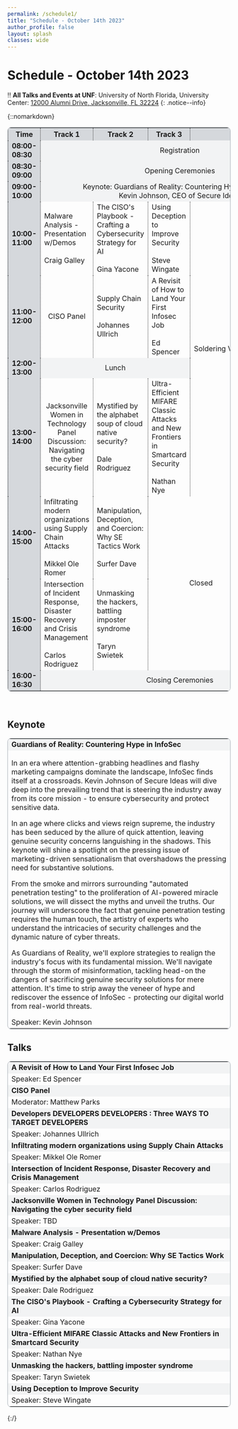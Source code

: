 ```yaml
---
permalink: /schedule1/
title: "Schedule - October 14th 2023"
author_profile: false
layout: splash
classes: wide
---
```


# Schedule - October 14th 2023

:bangbang: **All Talks and Events at UNF**:
University of North Florida, University Center: [12000 Alumni Drive, Jacksonville, FL 32224](https://www.unf.edu/universitycenter/directions.html)
{: .notice--info}

{::nomarkdown}
<table style="border-style:solid; border-color:#ABB2B9; border-width:thin; border-radius: 8px;">
    <tr>
        <th style='background-color:#D5D8DC; text-align:center; vertical-align:middle border-right-style:dotted; border-left-style:dotted; border-width:thin;'>Time</th>
        <th style='background-color:#D5D8DC; text-align:center; vertical-align:middle; border-right-style:dotted; border-left-style:dotted; border-width:thin;'>Track 1</th>
        <th style='background-color:#D5D8DC; text-align:center; vertical-align:middle'>Track 2</th>
        <th style='background-color:#D5D8DC; text-align:center; vertical-align:middle; border-right-style:dotted; border-left-style:dotted; border-width:thin;'>Track 3</th>
        <th colspan="2" style='background-color:#D5D8DC; text-align:center; vertical-align:middle'>Events</th>
    </tr>
    <tr>
        <td style='background-color:#D5D8DC; font-weight:700; border-right-style:dotted; border-left-style:dotted; border-width:thin;'>08:00-08:30</td>
        <td colspan="5" style='background-color:#F2F3F4; text-align:center; vertical-align:middle'>Registration</td>
    </tr>
    <tr>
        <td style='background-color:#D5D8DC; font-weight:700; border-right-style:dotted; border-left-style:dotted; border-width:thin;'>08:30-09:00</td>
        <td colspan="5" style='background-color:#F2F3F4; text-align:center; vertical-align:middle'>Opening Ceremonies</td>
    </tr>
    <tr>
        <td style='background-color:#D5D8DC; font-weight:700; border-right-style:dotted; border-left-style:dotted; border-width:thin;'>09:00-10:00</td>
        <td colspan="5" style='background-color:#F2F3F4; text-align:center; vertical-align:middle'>Keynote: Guardians of Reality: Countering Hype in InfoSec<br>Kevin Johnson, CEO of Secure Ideas</td>
    </tr>
    <tr>
        <td style='background-color:#D5D8DC; font-weight:700; border-right-style:dotted; border-left-style:dotted; border-width:thin;'>10:00-11:00</td>
        <td>Malware Analysis - Presentation w/Demos<br><br>Craig Galley</td>
        <td style='border-right-style:dotted; border-left-style:dotted; border-width:thin;'>The CISO's Playbook - Crafting a Cybersecurity Strategy for AI<br><br>Gina Yacone</td>
        <td>Using Deception to Improve Security<br><br>Steve Wingate</td>
        <td rowspan="4" style='border-left-style:dotted; border-width:thin;'>Soldering&nbsp;Village</td>
        <td rowspan="6" style='border-left-style:dotted; border-width:thin;'>Capture&nbsp;The&nbsp;Flag<br><br>Red&nbsp;vs.&nbsp;Blue<br><br>Lockpick&nbsp;Village<br></td>
    </tr>
    <tr>
        <td style='background-color:#D5D8DC; font-weight:700; border-right-style:dotted; border-left-style:dotted; border-width:thin;'>11:00-12:00</td>
        <td style='text-align:center; vertical-align:middle'>CISO Panel</td>
        <td style='border-right-style:dotted; border-left-style:dotted; border-width:thin;'>Supply Chain Security<br><br>Johannes Ullrich</td>
        <td>A Revisit of How to Land Your First Infosec Job<br><br>Ed Spencer</td>
    </tr>
    <tr>
        <td style='background-color:#D5D8DC; font-weight:700; border-right-style:dotted; border-left-style:dotted; border-width:thin;'>12:00-13:00</td>
        <td colspan="3" style='background-color:#F2F3F4; text-align:center; vertical-align:middle'>Lunch</td>
    </tr>
    <tr>
        <td style='background-color:#D5D8DC; font-weight:700; border-right-style:dotted; border-left-style:dotted; border-width:thin;'>13:00-14:00</td>
        <td style='text-align:center; vertical-align:middle'>Jacksonville Women in Technology<br>Panel Discussion:<br>Navigating the cyber security field</td>
        <td style='border-right-style:dotted; border-left-style:dotted; border-width:thin;'>Mystified by the alphabet soup of cloud native security?<br><br>Dale Rodriguez</td>
        <td>Ultra-Efficient MIFARE Classic Attacks and New Frontiers in Smartcard Security<br><br>Nathan Nye</td>
    </tr>
    <tr>
        <td style='background-color:#D5D8DC; font-weight:700; border-right-style:dotted; border-left-style:dotted; border-width:thin;'>14:00-15:00</td>
        <td>Infiltrating modern organizations using Supply Chain Attacks<br><br>Mikkel Ole Romer</td>
        <td style='border-right-style:dotted; border-left-style:dotted; border-width:thin;'>Manipulation, Deception, and Coercion: Why SE Tactics Work<br><br>Surfer Dave</td>
        <td rowspan="2" colspan="2" style='text-align:center; vertical-align:middle'>Closed</td>
    </tr>
    <tr>
        <td style='background-color:#D5D8DC; font-weight:700; border-right-style:dotted; border-left-style:dotted; border-width:thin;'>15:00-16:00</td>
        <td>Intersection of Incident Response, Disaster Recovery and Crisis Management<br><br>Carlos Rodriguez</td>
        <td style='border-right-style:dotted; border-left-style:dotted; border-width:thin;'>Unmasking the hackers, battling imposter syndrome<br><br>Taryn Swietek</td>
    </tr>
    <tr>
        <td style='background-color:#D5D8DC; font-weight:700; border-right-style:dotted; border-left-style:dotted; border-width:thin;'>16:00-16:30</td>
        <td colspan="5" style='background-color:#F2F3F4; text-align:center; vertical-align:middle'>Closing Ceremonies</td>
    </tr>
</table>
<br>
<h2>Keynote</h2>
<table style="width:100%; border-style:solid; border-color:#ABB2B9; border-width:thin; border-radius: 8px;">
    <tr>
        <td style='background-color:#F2F3F4; font-weight:700;' id='K1'>Guardians of Reality: Countering Hype in InfoSec</td>
    </tr>
    <tr>
        <td>
            <p>In an era where attention-grabbing headlines and flashy marketing campaigns dominate the landscape, InfoSec finds itself at a crossroads. Kevin Johnson of Secure Ideas will dive deep into the prevailing trend that is steering the industry away from its core mission - to ensure cybersecurity and protect sensitive data.</p>
            <p>In an age where clicks and views reign supreme, the industry has been seduced by the allure of quick attention, leaving genuine security concerns languishing in the shadows. This keynote will shine a spotlight on the pressing issue of marketing-driven sensationalism that overshadows the pressing need for substantive solutions.</p>
            <p>From the smoke and mirrors surrounding "automated penetration testing" to the proliferation of AI-powered miracle solutions, we will dissect the myths and unveil the truths. Our journey will underscore the fact that genuine penetration testing requires the human touch, the artistry of experts who understand the intricacies of security challenges and the dynamic nature of cyber threats.</p>
            <p>As Guardians of Reality, we'll explore strategies to realign the industry's focus with its fundamental mission. We'll navigate through the storm of misinformation, tackling head-on the dangers of sacrificing genuine security solutions for mere attention. It's time to strip away the veneer of hype and rediscover the essence of InfoSec - protecting our digital world from real-world threats.</p>
            Speaker: Kevin Johnson
        </td>
    </tr>
    </table>
    <h2>Talks</h2>
    <table style="width:100%; border-style:solid; border-color:#ABB2B9; border-width:thin; border-radius: 8px;">
        <tr>
            <td style='background-color:#F2F3F4; font-weight:700;' id='T1'>A Revisit of How to Land Your First Infosec Job</td>
        </tr>
        <tr>
            <td>Speaker: Ed Spencer</td>
        </tr>
        <tr>
            <td style='background-color:#F2F3F4; font-weight:700;' id='T2'>CISO Panel</td>
        </tr>
        <tr>
            <td>Moderator: Matthew Parks</td>
        </tr>
        <tr>
            <td style='background-color:#F2F3F4; font-weight:700;' id='T3'>Developers DEVELOPERS DEVELOPERS : Three WAYS TO TARGET DEVELOPERS</td>
        </tr>
        <tr>
            <td>Speaker: Johannes Ullrich</td>
        </tr>
        <tr>
            <td style='background-color:#F2F3F4; font-weight:700;' id='T4'>Infiltrating modern organizations using Supply Chain Attacks</td>
        </tr>
        <tr>
            <td>Speaker:  Mikkel Ole Romer</td>
        </tr>
        <tr>
            <td style='background-color:#F2F3F4; font-weight:700;' id='T5'>Intersection of Incident Response, Disaster Recovery and Crisis Management</td>
        </tr>
        <tr>
            <td>Speaker: Carlos Rodriguez</td>
        </tr>
        <tr>
            <td style='background-color:#F2F3F4; font-weight:700;' id='T6'>Jacksonville Women in Technology Panel Discussion: Navigating the cyber security field</td>
        </tr>
        <tr>
            <td>Speaker: TBD</td>
        </tr>
        <tr>
            <td style='background-color:#F2F3F4; font-weight:700;' id='T7'>Malware Analysis - Presentation w/Demos</td>
        </tr>
        <tr>
            <td>Speaker: Craig Galley</td>
        </tr>
        <tr>
            <td style='background-color:#F2F3F4; font-weight:700;' id='T8'>Manipulation, Deception, and Coercion: Why SE Tactics Work</td>
        </tr>
        <tr>
            <td>Speaker: Surfer Dave</td>
        </tr>
        <tr>
            <td style='background-color:#F2F3F4; font-weight:700;' id='T9'>Mystified by the alphabet soup of cloud native security?</td>
        </tr>
        <tr>
            <td>Speaker: Dale Rodriguez</td>
        </tr>
        <tr>
            <td style='background-color:#F2F3F4; font-weight:700;' id='T10'>The CISO's Playbook - Crafting a Cybersecurity Strategy for AI</td>
        </tr>
        <tr>
            <td>Speaker: Gina Yacone</td>
        </tr>
        <tr>
            <td style='background-color:#F2F3F4; font-weight:700;' id='T11'>Ultra-Efficient MIFARE Classic Attacks and New Frontiers in Smartcard Security</td>
        </tr>
        <tr>
            <td>Speaker: Nathan Nye</td>
        </tr>
        <tr>
            <td style='background-color:#F2F3F4; font-weight:700;' id='T12'>Unmasking the hackers, battling imposter syndrome</td>
        </tr>
        <tr>
            <td>Speaker: Taryn Swietek</td>
        </tr>
        <tr>
            <td style='background-color:#F2F3F4; font-weight:700;' id='T13'>Using Deception to Improve Security</td>
        </tr>
        <tr>
            <td>Speaker: Steve Wingate</td>
        </tr>
    </table>

{:/}